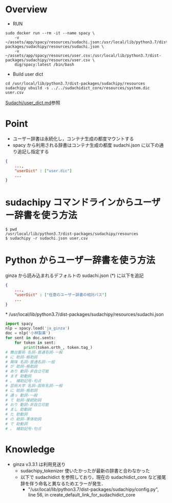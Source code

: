 # Overview

- RUN

```console
sudo docker run --rm -it --name spacy \
    -v ~/assets/app/spacy/resources/sudachi.json:/usr/local/lib/python3.7/dist-packages/sudachipy/resources/sudachi.json \
    -v ~/assets/app/spacy/resources/user.csv:/usr/local/lib/python3.7/dist-packages/sudachipy/resources/user.csv \
    dig/spacy:latest /bin/bash
```

- Build user dict

```console
cd /usr/local/lib/python3.7/dist-packages/sudachipy/resources
sudachipy ubuild -s ../../sudachidict_core/resources/system.dic user.csv
```

[Sudachi/user\_dict.md](https://github.com/WorksApplications/Sudachi/blob/develop/docs/user_dict.md)参照

# Point

- ユーザー辞書は永続化し，コンテナ生成の都度マウントする
- spacy から利用される辞書はコンテナ生成の都度 sudachi.json に以下の通り追記し指定する

```json
{
    ...,
    "userDict" : ["user.dic"]
    ...
}
```


# sudachipy コマンドラインからユーザー辞書を使う方法
```console
$ pwd
/usr/local/lib/python3.7/dist-packages/sudachipy/resources
$ sudachipy -r sudachi.json user.csv
```

# Python からユーザー辞書を使う方法
ginza から読み込まれるデフォルトの sudachi.json (\*) に以下を追記
```json
{
    ...,
    "userDict" : ["任意のユーザー辞書の相対パス"]
    ...
}
```
\* /usr/local/lib/python3.7/dist-packages/sudachipy/resources/sudachi.json 

```python
import spacy
nlp = spacy.load('ja_ginza')
doc = nlp('小林製薬')
for sent in doc.sents:
    for token in sent:
        print(token.orth_, token.tag_)
# 舞台藝術 名詞-普通名詞-一般
# に 助詞-格助詞
# 興味 名詞-普通名詞-一般
# が 助詞-格助詞
# あり 動詞-非自立可能
# ます 助動詞
# 。 補助記号-句点
# 芸術大学 名詞-固有名詞-一般
# に 助詞-格助詞
# 通っ 動詞-一般
# て 助詞-接続助詞
# おり 動詞-非自立可能
# まし 助動詞
# た 助動詞
# の 助詞-準体助詞
# で 助動詞
# 。 補助記号-句点
```

# Knowledge

- ginza v3.3.1 は利用見送り
  - sudachipy\_tokenizer 使いたかったが最新の辞書と合わなかった
  - 以下で sudachidict を参照しており，現在の sudachidict\_core など接尾辞を伴う命名と異なるためエラーが発生．
    - "/usr/local/lib/python3.7/dist-packages/sudachipy/config.py", line 56, in create\_default\_link\_for\_sudachidict\_core

